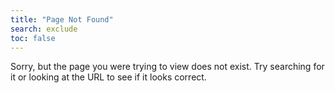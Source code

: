 ```yaml
---
title: "Page Not Found"
search: exclude
toc: false
---
```


Sorry, but the page you were trying to view does not exist. Try searching for it or looking at the URL to see if it looks correct.
